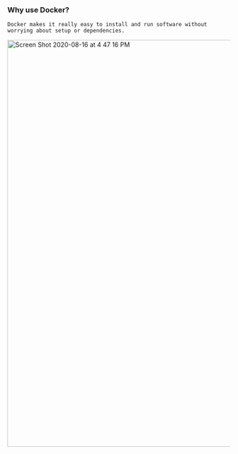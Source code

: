 ### Why use Docker?

```
Docker makes it really easy to install and run software without worrying about setup or dependencies.
```
<img width="919" alt="Screen Shot 2020-08-16 at 4 47 16 PM" src="https://user-images.githubusercontent.com/32582917/90349577-3c4bcd80-dfef-11ea-8abc-0c5d3ca8ab41.png">
